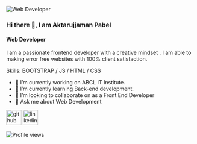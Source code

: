 ![Web Developer](https://media.licdn.com/dms/image/D4E16AQF2VqN8vY9Zcw/profile-displaybackgroundimage-shrink_350_1400/0/1695675003884?e=1703116800&v=beta&t=70tumkVaOJf8geyzVBZeI8oDtrqZGLCr_CgWEaruCPw)

### Hi there 👋, I am Aktarujjaman Pabel
#### Web Developer


I am a passionate frontend developer with a creative mindset . I am able to making error free websites with 100% client satisfaction.

Skills: BOOTSTRAP / JS / HTML / CSS

- 🔭 I’m currently working on ABCL IT Institute. 
- 🌱 I’m currently learning Back-end development.  
- 👯 I’m looking to collaborate on as a Front End Developer 
- 💬 Ask me about Web Development 


[<img src='https://cdn.jsdelivr.net/npm/simple-icons@3.0.1/icons/github.svg' alt='github' height='40'>](https://github.com/https://github.com/aktarkhan5/aktarkhan5)  [<img src='https://cdn.jsdelivr.net/npm/simple-icons@3.0.1/icons/linkedin.svg' alt='linkedin' height='40'>](https://www.linkedin.com/in/https://www.linkedin.com/in/aktarujjaman-pabel-197320293//)  

![Profile views](https://gpvc.arturio.dev/https://github.com/aktarkhan5/aktarkhan5)  
